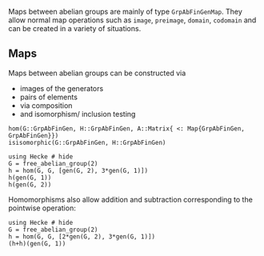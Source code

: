 Maps between abelian groups are mainly of type `GrpAbFinGenMap`. They
allow normal map operations such as `image`, `preimage`, `domain`, `codomain`
and can be created in a variety of situations.
## Maps
Maps between abelian groups can be constructed via
 - images of the generators
 - pairs of elements
 - via composition
 - and isomorphism/ inclusion testing

```@docs
hom(G::GrpAbFinGen, H::GrpAbFinGen, A::Matrix{ <: Map{GrpAbFinGen, GrpAbFinGen}})
isisomorphic(G::GrpAbFinGen, H::GrpAbFinGen)
```

```@repl
using Hecke # hide
G = free_abelian_group(2)
h = hom(G, G, [gen(G, 2), 3*gen(G, 1)])
h(gen(G, 1))
h(gen(G, 2))
```

Homomorphisms also allow addition and subtraction corresponding to the
pointwise operation:
```@repl
using Hecke # hide
G = free_abelian_group(2)
h = hom(G, G, [2*gen(G, 2), 3*gen(G, 1)])
(h+h)(gen(G, 1))
```

